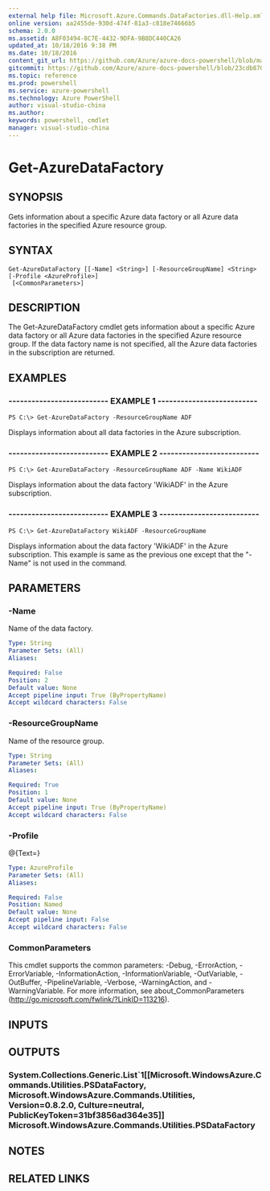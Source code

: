 ```yaml
---
external help file: Microsoft.Azure.Commands.DataFactories.dll-Help.xml
online version: aa2455de-930d-474f-81a3-c818e74666b5
schema: 2.0.0
ms.assetid: A8F03494-8C7E-4432-9DFA-9B8DC440CA26
updated_at: 10/18/2016 9:38 PM
ms.date: 10/18/2016
content_git_url: https://github.com/Azure/azure-docs-powershell/blob/master/azureps-cmdlets-docs/ResourceManager/AzureRM.DataFactories/v0.9.8/Get-AzureDataFactory.md
gitcommit: https://github.com/Azure/azure-docs-powershell/blob/23cdb8705d4ab9807c0e21b238f3b134a7d49c7d/azureps-cmdlets-docs/ResourceManager/AzureRM.DataFactories/v0.9.8/Get-AzureDataFactory.md
ms.topic: reference
ms.prod: powershell
ms.service: azure-powershell
ms.technology: Azure PowerShell
author: visual-studio-china
ms.author: 
keywords: powershell, cmdlet
manager: visual-studio-china
---
```


# Get-AzureDataFactory

## SYNOPSIS
Gets information about a specific Azure data factory or all Azure data factories in the specified Azure resource group.

## SYNTAX

```
Get-AzureDataFactory [[-Name] <String>] [-ResourceGroupName] <String> [-Profile <AzureProfile>]
 [<CommonParameters>]
```

## DESCRIPTION
The Get-AzureDataFactory cmdlet gets information about a specific Azure data factory or all Azure data factories in the specified Azure resource group.
If the data factory name is not specified, all the Azure data factories in the subscription are returned.

## EXAMPLES

### -------------------------- EXAMPLE 1 --------------------------
```
PS C:\> Get-AzureDataFactory -ResourceGroupName ADF
```

Displays information about all data factories in the Azure subscription.

### -------------------------- EXAMPLE 2 --------------------------
```
PS C:\> Get-AzureDataFactory -ResourceGroupName ADF -Name WikiADF
```

Displays information about the data factory 'WikiADF' in the Azure subscription.

### -------------------------- EXAMPLE 3 --------------------------
```
PS C:\> Get-AzureDataFactory WikiADF -ResourceGroupName
```

Displays information about the data factory 'WikiADF' in the Azure subscription.
This example is same as the previous one except that the "-Name" is not used in the command.

## PARAMETERS

### -Name
Name of the data factory.

```yaml
Type: String
Parameter Sets: (All)
Aliases: 

Required: False
Position: 2
Default value: None
Accept pipeline input: True (ByPropertyName)
Accept wildcard characters: False
```

### -ResourceGroupName
Name of the resource group.

```yaml
Type: String
Parameter Sets: (All)
Aliases: 

Required: True
Position: 1
Default value: None
Accept pipeline input: True (ByPropertyName)
Accept wildcard characters: False
```

### -Profile
@{Text=}

```yaml
Type: AzureProfile
Parameter Sets: (All)
Aliases: 

Required: False
Position: Named
Default value: None
Accept pipeline input: False
Accept wildcard characters: False
```

### CommonParameters
This cmdlet supports the common parameters: -Debug, -ErrorAction, -ErrorVariable, -InformationAction, -InformationVariable, -OutVariable, -OutBuffer, -PipelineVariable, -Verbose, -WarningAction, and -WarningVariable. For more information, see about_CommonParameters (http://go.microsoft.com/fwlink/?LinkID=113216).

## INPUTS

## OUTPUTS

### System.Collections.Generic.List`1[[Microsoft.WindowsAzure.Commands.Utilities.PSDataFactory, Microsoft.WindowsAzure.Commands.Utilities, Version=0.8.2.0, Culture=neutral, PublicKeyToken=31bf3856ad364e35]] Microsoft.WindowsAzure.Commands.Utilities.PSDataFactory

## NOTES

## RELATED LINKS


